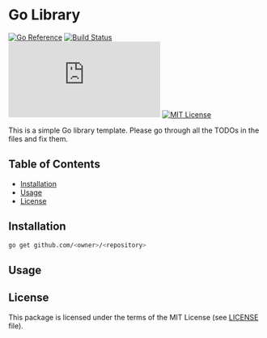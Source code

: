 <!-- TODO: set a name of the Go library -->
# Go Library

[![Go Reference][go-ref-svg]][go-ref]
[![Build Status][ci-svg]][ci]
![Code Coverage][coverage-badge]
[![MIT License][license-svg]][license] <!-- TODO: use a different license if you need to -->

This is a simple Go library template. Please go through all the TODOs
in the files and fix them.

## Table of Contents

* [Installation](#installation)
* [Usage](#usage)
* [License](#license)

## Installation

<!-- TODO: set a link to the repository -->

```bash
go get github.com/<owner>/<repository>
```

## Usage

<!-- TODO: add usage examples or links to them -->

## License

<!-- TODO: use a different license if you need to -->

This package is licensed under the terms of the MIT License
(see [LICENSE][license] file).

<!-- TODO: set a link to the repository -->
[go-ref-svg]: https://pkg.go.dev/badge/github.com/<owner>/<repository>.svg
<!-- TODO: set a link to the repository -->
[go-ref]: https://pkg.go.dev/github.com/<owner>/<repository>
<!-- TODO: set a link to the repository -->
[ci-svg]: https://github.com/<owner>/<repository>/actions/workflows/go.yaml/badge.svg
<!-- TODO: set a link to the repository -->
[ci]: https://github.com/<owner>/<repository>/actions/workflows/go.yaml
<!-- TODO: set the owner, the gistID, and the repository name -->
[coverage-badge]: https://img.shields.io/endpoint?url=https://gist.githubusercontent.com/<owner>/<gistID>/raw/coverage_<repository>.json
<!-- TODO: use a different license if you need to -->
[license-svg]: https://img.shields.io/badge/License-MIT-blue.svg
[license]: ./LICENSE
